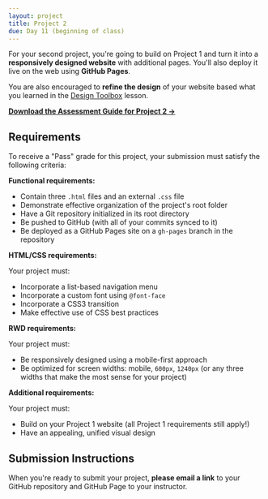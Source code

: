 ```yaml
---
layout: project
title: Project 2
due: Day 11 (beginning of class)
---
```


For your second project, you're going to build on Project 1 and turn it into a **responsively designed website** with additional pages. You'll also deploy it live on the web using **GitHub Pages**.

You are also encouraged to **refine the design** of your website based what you learned in the [Design Toolbox](/lesson/design-toolbox/) lesson.

**[Download the Assessment Guide for Project 2 &rarr;](/public/files/wdf-project2-assessment.pdf)**

## Requirements

To receive a "Pass" grade for this project, your submission must satisfy the following criteria:

**Functional requirements:**

- Contain three `.html` files and an external `.css` file
- Demonstrate effective organization of the project's root folder
- Have a Git repository initialized in its root directory
- Be pushed to GitHub (with all of your commits synced to it)
- Be deployed as a GitHub Pages site on a `gh-pages` branch in the repository

**HTML/CSS requirements:**

Your project must:

- Incorporate a list-based navigation menu
- Incorporate a custom font using `@font-face`
- Incorporate a CSS3 transition
- Make effective use of CSS best practices

**RWD requirements:**

Your project must:

- Be responsively designed using a mobile-first approach
- Be optimized for screen widths: mobile, `600px`, `1240px` (or any three widths that make the most sense for your project)

**Additional requirements:**

Your project must:

- Build on your Project 1 website (all Project 1 requirements still apply!)
- Have an appealing, unified visual design

## Submission Instructions

When you're ready to submit your project, **please email a link** to your GitHub repository and GitHub Page to your instructor.
